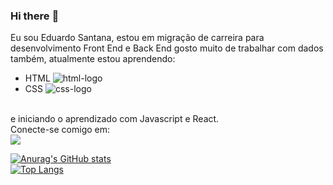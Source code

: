 ### Hi there  :gem:

Eu sou Eduardo Santana, estou em migração de carreira para desenvolvimento Front End e Back End gosto muito de trabalhar com dados também, atualmente estou aprendendo:
<br>
  - HTML <img src="https://img.shields.io/badge/HTML5-E34F26?style=for-the-badge&logo=html5&logoColor=white" alt="html-logo"/>
  - CSS <img src="https://img.shields.io/badge/CSS3-1572B6?style=for-the-badge&logo=css3&logoColor=white" alt="css-logo" />
<br>
e iniciando o aprendizado com Javascript e React.

<br>
Conecte-se comigo em:
<br>
<a href="https://github.com/edusantana1982"><img src="https://img.shields.io/badge/LinkedIn-0077B5?style=for-the-badge&logo=linkedin&logoColor=white"/>
<br>

[![Anurag's GitHub stats](https://github-readme-stats.vercel.app/api?username=edusantana1982)](https://github.com/anuraghazra/github-readme-stats)
<br>
[![Top Langs](https://github-readme-stats.vercel.app/api/top-langs/?username=edusantana1982)](https://github.com/anuraghazra/github-readme-stats)


<!--
**edusantana1982/edusantana1982** is a ✨ _special_ ✨ repository because its `README.md` (this file) appears on your GitHub profile.

Here are some ideas to get you started:

- 🔭 I’m currently working on ...
- 🌱 I’m currently learning ...
- 👯 I’m looking to collaborate on ...
- 🤔 I’m looking for help with ...
- 💬 Ask me about ...
- 📫 How to reach me: ...
- 😄 Pronouns: ...
- ⚡ Fun fact: ...
-->

